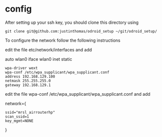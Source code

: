 config
======

After setting up your ssh key, you should clone this directory using

    git clone git@github.com:justinthomas/odroid_setup ~/git/odroid_setup/

To configure the network follow the following instructions

edit the file etc/network/interfaces and add

auto wlan0
    iface wlan0 inet static
    
    wpa-driver wext
    wpa-conf /etc/wpa_supplicant/wpa_supplicant.conf
    address 192.168.129.100
    netmask 255.255.255.0
    gateway 192.168.129.1

edit the file wpa-conf /etc/wpa_supplicant/wpa_supplicant.conf and add

network={

    ssid="mrsl_airrouterhp"
    scan_ssid=1
    key_mgmt=NONE

}


